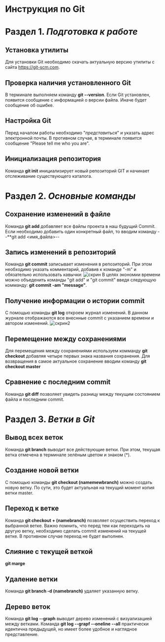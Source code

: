 # **Инструкция по Git**

# Раздел 1. *Подготовка к работе*

## Установка утилиты

Для установки Git необходимо скачать актуальную версию утилиты с сайта https://git-scm.com.

## Проверка наличия установленного Git
В терминале выполняем команду **git --version**. Если Git установлен, появится сообщение с информацией о версии файла. Иначе будет сообщение об ошибке.

## Настройка Git
Перед началом работы необходимо "*представиться*" и указать адрес электронной почты. В противном случае, в терминале появится сообщение "Please tell me who you are". 

## Инициализация репозитория
Команда **git init** инициализирует новый репозиторий GIT и начинает отслеживание существующего каталога.  

# Раздел 2. *Основные команды*

## Сохранение изменений в файле
Команда **git add** добавляет все файлы проекта в наш будущий Commit. Если необходимо добавить один конкретный файл, то вводим команду --**git add <имя_файла>--

## Запись изменений в репозиторий
Команда **git commit** записывает изменения в репозиторий. При этом необходимо указать комментарий, добавив к команде "-m" и обязательно использовать кавычки:
![скрин](Screen1.png)
В целях экономии времени можно объеденить команды "git add" и "git commit" введя следующую комманду: **git commit -am "message"**. 

## Получение информации о истории commit
С помощью команды **git log** откроем журнал изменений. В данном журнале отображаются все внеснные commit с указанием времени и автором изменений.
![скрин2](Screen2.png)

## Перемещение между сохранениями
Для перемещения между сохранениями используем комманду **git checkout** добавляя четыре первых знака названия сохранения. Для возвращения в самое актуальное сохранение вводим команду **git checkout master**

## Сравнение с последним commit
Команда **git diff** позволяет увидеть разницу между текущим состоянием файла и последним commit.

# Раздел 3. *Ветки в Git*

## Вывод всех веток
Команда **git branch** выводит все действующие ветки. При этом, текущая ветка отмечена в терминале зелёным цветом и знаком (*).

## Создание новой ветки
С помощью команды **git checkout (namemewbranch)** можно создать новую ветку. По сути, это будет актуальная на текущий момент копия ветки master.

## Переход к ветке
Команда **git checkout + (namebranch)** позволяет осуществить переход к выбранной ветке. Важно помнить, что перед тем как переходить на другую ветку, необходимо сделать commit изменений на текущей ветке. В противном случае переход не будет выполнен.

## Слияние с текущей веткой
**git marge** 

## Удаление ветки
Команда **git branch -d (namebranch)** удаляет указанную ветку.

## Дерево веток
Команда **git log --graph** выводит дерево изменений с визуализацией между ветками. Команда **git log --grapf --oneline --all** практически идентична предыдущей, но имеет более удобное и наглядное представление.
